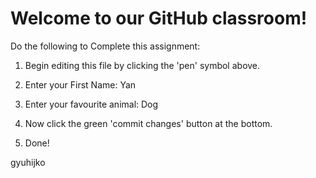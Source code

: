 # Welcome to our GitHub classroom!

Do the following to Complete this assignment:

1. Begin editing this file by clicking the 'pen' symbol above.

2. Enter your First Name: Yan

3. Enter your favourite animal: Dog

4. Now click the green 'commit changes' button at the bottom.

5. Done!

gyuhijko
